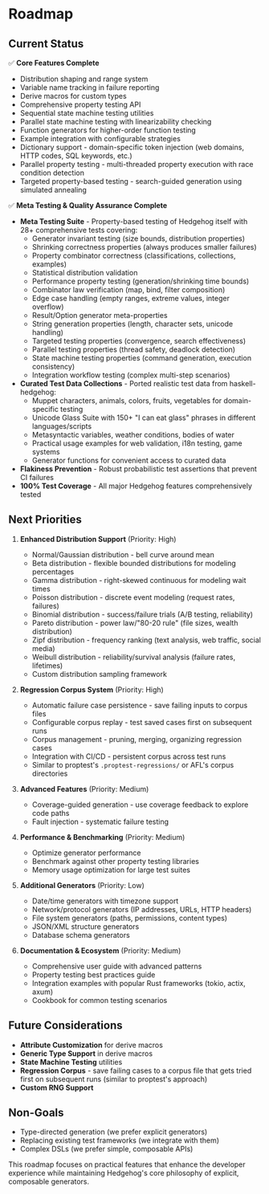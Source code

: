# Roadmap

## Current Status

✅ **Core Features Complete**
- Distribution shaping and range system
- Variable name tracking in failure reporting
- Derive macros for custom types
- Comprehensive property testing API
- Sequential state machine testing utilities
- Parallel state machine testing with linearizability checking
- Function generators for higher-order function testing
- Example integration with configurable strategies
- Dictionary support - domain-specific token injection (web domains, HTTP codes, SQL keywords, etc.)
- Parallel property testing - multi-threaded property execution with race condition detection
- Targeted property-based testing - search-guided generation using simulated annealing

✅ **Meta Testing & Quality Assurance Complete**
- **Meta Testing Suite** - Property-based testing of Hedgehog itself with 28+ comprehensive tests covering:
  - Generator invariant testing (size bounds, distribution properties)
  - Shrinking correctness properties (always produces smaller failures) 
  - Property combinator correctness (classifications, collections, examples)
  - Statistical distribution validation
  - Performance property testing (generation/shrinking time bounds)
  - Combinator law verification (map, bind, filter composition)
  - Edge case handling (empty ranges, extreme values, integer overflow)
  - Result/Option generator meta-properties
  - String generation properties (length, character sets, unicode handling)
  - Targeted testing properties (convergence, search effectiveness)
  - Parallel testing properties (thread safety, deadlock detection)
  - State machine testing properties (command generation, execution consistency)
  - Integration workflow testing (complex multi-step scenarios)
- **Curated Test Data Collections** - Ported realistic test data from haskell-hedgehog:
  - Muppet characters, animals, colors, fruits, vegetables for domain-specific testing
  - Unicode Glass Suite with 150+ "I can eat glass" phrases in different languages/scripts
  - Metasyntactic variables, weather conditions, bodies of water
  - Practical usage examples for web validation, i18n testing, game systems
  - Generator functions for convenient access to curated data
- **Flakiness Prevention** - Robust probabilistic test assertions that prevent CI failures
- **100% Test Coverage** - All major Hedgehog features comprehensively tested

## Next Priorities

1. **Enhanced Distribution Support** (Priority: High)
   - Normal/Gaussian distribution - bell curve around mean
   - Beta distribution - flexible bounded distributions for modeling percentages  
   - Gamma distribution - right-skewed continuous for modeling wait times
   - Poisson distribution - discrete event modeling (request rates, failures)
   - Binomial distribution - success/failure trials (A/B testing, reliability)
   - Pareto distribution - power law/"80-20 rule" (file sizes, wealth distribution)
   - Zipf distribution - frequency ranking (text analysis, web traffic, social media)
   - Weibull distribution - reliability/survival analysis (failure rates, lifetimes)
   - Custom distribution sampling framework

2. **Regression Corpus System** (Priority: High)
   - Automatic failure case persistence - save failing inputs to corpus files
   - Configurable corpus replay - test saved cases first on subsequent runs
   - Corpus management - pruning, merging, organizing regression cases
   - Integration with CI/CD - persistent corpus across test runs
   - Similar to proptest's `.proptest-regressions/` or AFL's corpus directories

3. **Advanced Features** (Priority: Medium)
   - Coverage-guided generation - use coverage feedback to explore code paths
   - Fault injection - systematic failure testing

4. **Performance & Benchmarking** (Priority: Medium)
   - Optimize generator performance
   - Benchmark against other property testing libraries
   - Memory usage optimization for large test suites

5. **Additional Generators** (Priority: Low)
   - Date/time generators with timezone support
   - Network/protocol generators (IP addresses, URLs, HTTP headers)
   - File system generators (paths, permissions, content types)
   - JSON/XML structure generators
   - Database schema generators

6. **Documentation & Ecosystem** (Priority: Medium)
   - Comprehensive user guide with advanced patterns
   - Property testing best practices guide
   - Integration examples with popular Rust frameworks (tokio, actix, axum)
   - Cookbook for common testing scenarios

## Future Considerations

- **Attribute Customization** for derive macros
- **Generic Type Support** in derive macros
- **State Machine Testing** utilities
- **Regression Corpus** - save failing cases to a corpus file that gets tried first on subsequent runs (similar to proptest's approach)
- **Custom RNG Support**

## Non-Goals

- Type-directed generation (we prefer explicit generators)
- Replacing existing test frameworks (we integrate with them)
- Complex DSLs (we prefer simple, composable APIs)

This roadmap focuses on practical features that enhance the developer experience while maintaining Hedgehog's core philosophy of explicit, composable generators.
